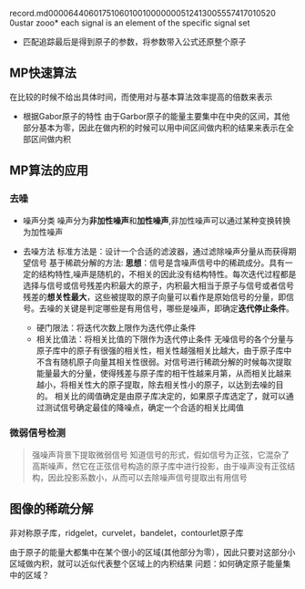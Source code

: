 record.md                                                                                           0000644 0601751 0601001 00000005124 13005557417 010520  0                                                                                                    ustar   zooo                                                                                                                                                                                                                                                   * each signal is an element of the specific signal set
* 匹配追踪最后是得到原子的参数，将参数带入公式还原整个原子

## MP快速算法 
在比较的时候不给出具体时间，而使用对与基本算法效率提高的倍数来表示
- 根据Gabor原子的特性
    由于Garbor原子的能量主要集中在中央的区间，其他部分基本为零，因此在做内积的时候可以用中间区间做内积的结果来表示在全部区间做内积

## MP算法的应用
### 去噪
- 噪声分类
噪声分为**非加性噪声**和**加性噪声**,非加性噪声可以通过某种变换转换为加性噪声

- 去噪方法
标准方法是：设计一个合适的滤波器，通过滤除噪声分量从而获得期望信号
基于稀疏分解的方法: 
**思想**：信号是含噪声信号中的稀疏成分。具有一定的结构特性,噪声是随机的，不相关的因此没有结构特性。每次迭代过程都是选择与信号或信号残差内积最大的原子，内积最大相当于原子与信号或者信号残差的**想关性最大**，这些被提取的原子向量可以看作是原始信号的分量，即信号。去噪的关键是判定哪些是有用信号，哪些是噪声，即确定**迭代停止条件**。
    - 硬门限法：将迭代次数上限作为迭代停止条件
    - 相关比值法：将相关比值的下限作为迭代停止条件
    无噪信号的各个分量与原子库中的原子有很强的相关性，相关性越强相关比越大，由于原子库中不含有随机原子向量其相关性很弱。对信号进行稀疏分解的时候每次提取能量最大的分量，使得残差与原子库的相干性越来月第，从而相关比越来越小，将相关性大的原子提取，除去相关性小的原子，以达到去噪的目的。
    相关比的阈值确定是由原子库决定的，如果原子库选定了，就可以通过测试信号确定最佳的降噪点，确定一个合适的相关比阈值

### 微弱信号检测
> 强噪声背景下提取微弱信号
知道信号的形式，假如信号为正弦，它混杂了高斯噪声，然它在正弦信号构造的原子库中进行投影，由于噪声没有正弦结构，因此投影系数小，从而可以去除噪声信号提取出有用信号

## 图像的稀疏分解
非对称原子库，ridgelet，curvelet，bandelet，contourlet原子库

由于原子的能量大都集中在某个很小的区域(其他部分为零），因此只要对这部分小区域做内积，就可以近似代表整个区域上的内积结果
问题：如何确定原子能量集中的区域？
                                                                                                                                                                                                                                                                                                                                                                                                                                                                                                                                                                                                                                                                                                                                                                                                                                                                                                                                                                                                                                                                                                                                                                                                                                                                                                                                                                                                                                                                                                                                                                                                                                                                                                                                                                                                                                                                                                                                                                                                                                                                                                                                                                                                                                                                                                                                                                                                                                                                                                                                                                                                                                                                                                                                                                                                                                                                                                                                                                                                                                                                                                                                                                                                                                                                                                                                                                                                                                                                                                                                                                                                                                                                                                                                                                                                                                                                                                                                                                                                                                                                                                                                                                                                                                                                                                                                                                                                                                                                                                                                                                                                                                                                                                                                                                                                                                                                                                                                                                                                                                                                                                                                                                                                                                                                                                                                                                                                                                                                                                                                                                                                                                                                                                                                                                                                                                                                                                                                                                                                                                                                                                                                                                                                                                                                                                                                                                                                                                                                                                                                                                                                                                                                                                                                                                                                                                                                                                                                                                                                                                                                                                                                                                                                                                                                                                                                                                            